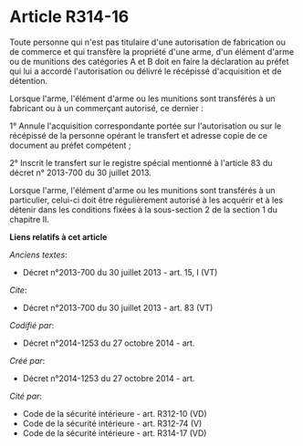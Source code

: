 # Article R314-16

Toute personne qui n'est pas titulaire d'une autorisation de fabrication ou de commerce et qui transfère la propriété d'une
arme, d'un élément d'arme ou de munitions des catégories A et B doit en faire la déclaration au préfet qui lui a accordé
l'autorisation ou délivré le récépissé d'acquisition et de détention.

Lorsque l'arme, l'élément d'arme ou les munitions sont transférés à un fabricant ou à un commerçant autorisé, ce dernier :

1° Annule l'acquisition correspondante portée sur l'autorisation ou sur le récépissé de la personne opérant le transfert et
adresse copie de ce document au préfet compétent ;

2° Inscrit le transfert sur le registre spécial mentionné à l'article 83 du décret n° 2013-700 du 30 juillet 2013.

Lorsque l'arme, l'élément d'arme ou les munitions sont transférés à un particulier, celui-ci doit être régulièrement autorisé
à les acquérir et à les détenir dans les conditions fixées à la sous-section 2 de la section 1 du chapitre II.

**Liens relatifs à cet article**

_Anciens textes_:

  - Décret n°2013-700 du 30 juillet 2013 - art. 15, I (VT)

_Cite_:

  - Décret n°2013-700  du 30 juillet 2013 - art. 83 (VT)

_Codifié par_:

  - Décret n°2014-1253 du 27 octobre 2014 - art.

_Créé par_:

  - Décret n°2014-1253 du 27 octobre 2014 - art.

_Cité par_:

  - Code de la sécurité intérieure - art. R312-10 (VD)
  - Code de la sécurité intérieure - art. R312-74 (V)
  - Code de la sécurité intérieure - art. R314-17 (VD)
